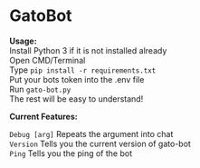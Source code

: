# **GatoBot**

**Usage:** <br />
Install Python 3 if it is not installed already <br />
Open CMD/Terminal <br />
Type `pip install -r requirements.txt` <br />
Put your bots token into the .env file <br />
Run `gato-bot.py` <br />
The rest will be easy to understand!

**Current Features:**

`Debug [arg]` Repeats the argument into chat <br />
`Version` Tells you the current version of gato-bot <br />
`Ping` Tells you the ping of the bot  <br />

